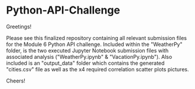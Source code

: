 # Python-API-Challenge

Greetings!

Please see this finalized repository containing all relevant submission files for the Module 6 Python API challenge. Included within the "WeatherPy" folder, is the two executed Jupyter Notebook submission files with associated analysis ("WeatherPy.ipynb" & "VacationPy.ipynb"). Also included is an "output_data" folder which contains the generated "cities.csv" file as well as the x4 required correlation scatter plots pictures.

Cheers!
